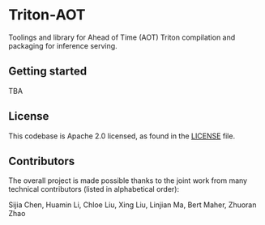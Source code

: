 # Triton-AOT

Toolings and library for Ahead of Time (AOT) Triton compilation and packaging for inference serving.

## Getting started

TBA

## License
This codebase is Apache 2.0 licensed, as found in the [LICENSE](LICENSE) file.

## Contributors
The overall project is made possible thanks to the joint work from many technical contributors (listed in alphabetical order):


Sijia Chen, Huamin Li, Chloe Liu, Xing Liu, Linjian Ma, Bert Maher, Zhuoran Zhao
